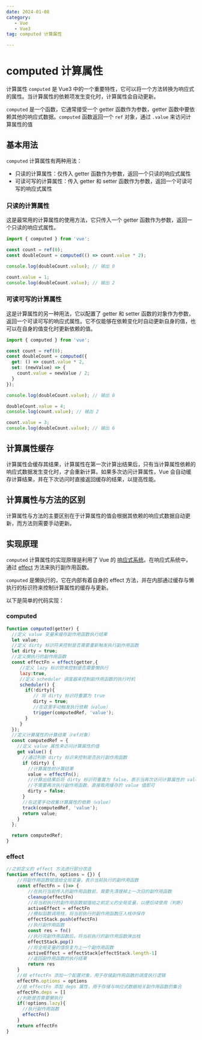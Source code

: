 ```yaml
---
date: 2024-01-08
category: 
   - Vue
   - Vue3
tag: computed 计算属性

---
```


# computed 计算属性
计算属性 `computed` 是 Vue3 中的一个重要特性，它可以将一个方法转换为响应式的属性。当计算属性的依赖项发生变化时，计算属性会自动更新。

`computed` 是一个函数，它通常接受一个 getter 函数作为参数，getter 函数中要依赖其他的响应式数据。`computed` 函数返回一个 `ref` 对象，通过 `.value` 来访问计算属性的值
## 基本用法
`computed` 计算属性有两种用法：
- 只读的计算属性：仅传入 getter 函数作为参数，返回一个只读的响应式属性
- 可读可写的计算属性：传入 getter 和 setter 函数作为参数，返回一个可读可写的响应式属性

### 只读的计算属性
这是最常用的计算属性的使用方法，它只传入一个 getter 函数作为参数，返回一个只读的响应式属性。
```js
import { computed } from 'vue';

const count = ref(0);
const doubleCount = computed(() => count.value * 2);

console.log(doubleCount.value); // 输出 0

count.value = 1;
console.log(doubleCount.value); // 输出 2
```
    
### 可读可写的计算属性
这是计算属性的另一种用法，它以配置了 getter 和 setter 函数的对象作为参数，返回一个可读可写的响应式属性。它不仅能够在依赖变化时自动更新自身的值，也可以在自身的值变化时更新依赖的值。
```js
import { computed } from 'vue';

const count = ref(0);
const doubleCount = computed({
  get: () => count.value * 2,
  set: (newValue) => {
    count.value = newValue / 2;
  }
});

console.log(doubleCount.value); // 输出 0

doubleCount.value = 4;
console.log(count.value); // 输出 2

count.value = 3;
console.log(doubleCount.value); // 输出 6
```
    
## 计算属性缓存
计算属性会缓存其结果，计算属性在第一次计算出结果后，只有当计算属性依赖的响应式数据发生变化时，才会重新计算。如果多次访问计算属性，Vue 会自动缓存计算结果，并在下次访问时直接返回缓存的结果，以提高性能。

## 计算属性与方法的区别
计算属性与方法的主要区别在于计算属性的值会根据其依赖的响应式数据自动更新，而方法则需要手动更新。

## 实现原理
`computed` 计算属性的实现原理是利用了 Vue 的 [响应式系统](/blog-vue/01.md)。在响应式系统中，通过 [effect](/blog-vue/01.md#执行副作用函数) 方法来执行副作用函数。

`computed` 是懒执行的，它在内部有着自身的 effect 方法，并在内部通过缓存与懒执行的标识符来控制计算属性的缓存与更新。
 
以下是简单的代码实现：
### computed
```js
function computed(getter) {
  //定义 value 变量来缓存副作用函数执行结果 
  let value;
  //定义 dirty 标识符来控制是否需要重新触发执行副作用函数
  let dirty = true;
  //定义懒执行的副作用函数
  const effectFn = effect(getter,{
     //定义 lazy 标识符来控制是否需要懒执行
     lazy:true,
     //定义 scheduler 调度器来控制副作用函数的执行时机
     scheduler() {
       if(!dirty){
          // 将 dirty 标识符重置为 true
          dirty = true;
          //在这里手动触发执行依赖（value）
          trigger(computedRef, 'value');
       }
     }
  });
  //定义计算属性的计算结果（ref对象）
  const computedRef = {
    //定义 value 属性来访问计算属性的值
    get value() {
      //通过判断 dirty 标识来控制是否执行副作用函数
      if (dirty) {
        //计算属性的计算结果
        value = effectFn();
        //计算出结果后将 dirty 标识符重置为 false，表示当再次访问计算属性的 value 值时，
        //不需要再次执行副作用函数，直接取用缓存的 value 值即可
        dirty = false;
      }
      //在这里手动收集计算属性的依赖（value）
      track(computedRef, 'value');
      return value;
    }
  };

  return computedRef;
}
```

### effect
```js
//之前定义的 effect 方法进行部分改造
function effect(fn, options = {}) {
    //将副作用函数赋值给全局变量，表示当前执行的副作用函数
    const effectFn = ()=> {
        //在执行当前传入的副作用函数前，需要先清理掉上一次旧的副作用函数
        cleanup(effectFn)
        //将当前执行的副作用函数赋值给之前定义的全局变量，以便后续使用（判断）
        activeEffect = effectFn
        //模拟函数调用栈，将当前执行的副作用函数压入栈中保存
        effectStack.push(effectFn)
        //执行副作用函数
        const res = fn()
        //执行完副作用函数后，将当前执行的副作用函数弹出栈
        effectStack.pop()
        //将全局变量的值恢复为上一个副作用函数
        activeEffect = effectStack[effectStack.length-1]
        //返回副作用函数的执行结果
        return res
    }
    //给 effectFn 添加一个配置对象，用于存储副作用函数的调度执行逻辑
    effectFn.options = options
    //给 effectFn 添加 deps 属性，用于存储与响应式数据相关副作用函数的集合
    effectFn.deps = []
    //判断是否需要懒执行
    if(!options.lazy){
      //执行副作用函数
      effectFn()
    }
    return effectFn
}
```